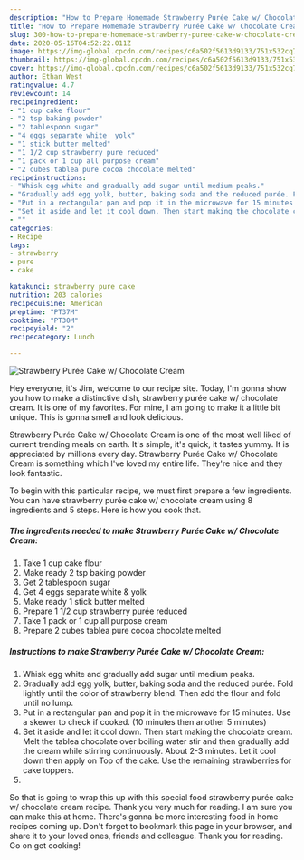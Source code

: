 ```yaml
---
description: "How to Prepare Homemade Strawberry Purée Cake w/ Chocolate Cream"
title: "How to Prepare Homemade Strawberry Purée Cake w/ Chocolate Cream"
slug: 300-how-to-prepare-homemade-strawberry-puree-cake-w-chocolate-cream
date: 2020-05-16T04:52:22.011Z
image: https://img-global.cpcdn.com/recipes/c6a502f5613d9133/751x532cq70/strawberry-puree-cake-w-chocolate-cream-recipe-main-photo.jpg
thumbnail: https://img-global.cpcdn.com/recipes/c6a502f5613d9133/751x532cq70/strawberry-puree-cake-w-chocolate-cream-recipe-main-photo.jpg
cover: https://img-global.cpcdn.com/recipes/c6a502f5613d9133/751x532cq70/strawberry-puree-cake-w-chocolate-cream-recipe-main-photo.jpg
author: Ethan West
ratingvalue: 4.7
reviewcount: 14
recipeingredient:
- "1 cup cake flour"
- "2 tsp baking powder"
- "2 tablespoon sugar"
- "4 eggs separate white  yolk"
- "1 stick butter melted"
- "1 1/2 cup strawberry pure reduced"
- "1 pack or 1 cup all purpose cream"
- "2 cubes tablea pure cocoa chocolate melted"
recipeinstructions:
- "Whisk egg white and gradually add sugar until medium peaks."
- "Gradually add egg yolk, butter, baking soda and the reduced purée. Fold lightly until the color of strawberry blend. Then add the flour and fold until no lump."
- "Put in a rectangular pan and pop it in the microwave for 15 minutes. Use a skewer to check if cooked. (10 minutes then another 5 minutes)"
- "Set it aside and let it cool down. Then start making the chocolate cream. Melt the tablea chocolate over boiling water stir and then gradually add the cream while stirring continuously. About 2-3 minutes. Let it cool down then apply on Top of the cake. Use the remaining strawberries for cake toppers."
- ""
categories:
- Recipe
tags:
- strawberry
- pure
- cake

katakunci: strawberry pure cake 
nutrition: 203 calories
recipecuisine: American
preptime: "PT37M"
cooktime: "PT30M"
recipeyield: "2"
recipecategory: Lunch

---
```



![Strawberry Purée Cake w/ Chocolate Cream](https://img-global.cpcdn.com/recipes/c6a502f5613d9133/751x532cq70/strawberry-puree-cake-w-chocolate-cream-recipe-main-photo.jpg)

Hey everyone, it's Jim, welcome to our recipe site. Today, I'm gonna show you how to make a distinctive dish, strawberry purée cake w/ chocolate cream. It is one of my favorites. For mine, I am going to make it a little bit unique. This is gonna smell and look delicious.

Strawberry Purée Cake w/ Chocolate Cream is one of the most well liked of current trending meals on earth. It's simple, it's quick, it tastes yummy. It is appreciated by millions every day. Strawberry Purée Cake w/ Chocolate Cream is something which I've loved my entire life. They're nice and they look fantastic.




To begin with this particular recipe, we must first prepare a few ingredients. You can have strawberry purée cake w/ chocolate cream using 8 ingredients and 5 steps. Here is how you cook that.

<!--inarticleads1-->

##### The ingredients needed to make Strawberry Purée Cake w/ Chocolate Cream:

1. Take 1 cup cake flour
1. Make ready 2 tsp baking powder
1. Get 2 tablespoon sugar
1. Get 4 eggs separate white &amp; yolk
1. Make ready 1 stick butter melted
1. Prepare 1 1/2 cup strawberry purée reduced
1. Take 1 pack or 1 cup all purpose cream
1. Prepare 2 cubes tablea pure cocoa chocolate melted




<!--inarticleads2-->

##### Instructions to make Strawberry Purée Cake w/ Chocolate Cream:

1. Whisk egg white and gradually add sugar until medium peaks.
1. Gradually add egg yolk, butter, baking soda and the reduced purée. Fold lightly until the color of strawberry blend. Then add the flour and fold until no lump.
1. Put in a rectangular pan and pop it in the microwave for 15 minutes. Use a skewer to check if cooked. (10 minutes then another 5 minutes)
1. Set it aside and let it cool down. Then start making the chocolate cream. Melt the tablea chocolate over boiling water stir and then gradually add the cream while stirring continuously. About 2-3 minutes. Let it cool down then apply on Top of the cake. Use the remaining strawberries for cake toppers.
1. 




So that is going to wrap this up with this special food strawberry purée cake w/ chocolate cream recipe. Thank you very much for reading. I am sure you can make this at home. There's gonna be more interesting food in home recipes coming up. Don't forget to bookmark this page in your browser, and share it to your loved ones, friends and colleague. Thank you for reading. Go on get cooking!
